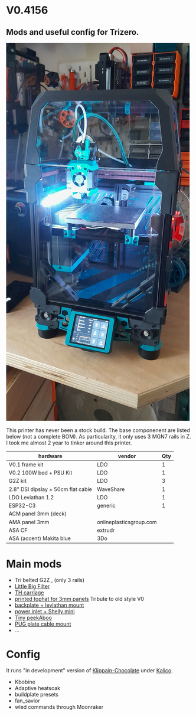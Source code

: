 # V0.4156

## Mods and useful config for Trizero.

![V0.4156](./images/20250803_175613.jpg)

This printer has never been a stock build. The base componenent are listed below (not a complete BOM).
As particularity, it only uses 3 MGN7 rails in Z.
I took me almost 2 year to tinker around this printer.

| hardware                           | vendor                  | Qty |
|------------------------------------|-------------------------|-----|
| V0.1 frame kit                     | LDO                     | 1   |
| V0.2 100W bed + PSU Kit            | LDO                     | 1   |
| G2Z kit                            | LDO                     | 3   |
| 2.8" DSI dipslay + 50cm flat cable | WaveShare               | 1   |
| LDO Leviathan 1.2                  | LDO                     | 1   |
| ESP32-C3                           | generic                 | 1   |
| ACM panel 3mm (deck)               |                         |     |
| AMA panel 3mm                      | onlineplasticsgroup.com |     |
| ASA CF                             | extrudr                 |     |
| ASA (accent) Makita blue           | 3Do                     |     |

# Main mods
- Tri belted G2Z , (only 3 rails)
- [Little Big Filter](./mods/little_big_filter/)
- [TH carriage](./mods/YA_MGN9C_carriage/)
- [printed tophat for 3mm panels](./mods/printed_tophat) Tribute to old style V0
- [backplate + leviathan mount](./mods/trizero_backplate/README.md)
- [power inlet + Shelly mini](./mods/power_inlet/README.md)
- [Tiny peekAboo]()
- [PUG plate cable mount]()
- ...

# Config

It runs "in development" version of [Klippain-Chocolate](https://github.com/elpopo-eng/klippain-chocolate/tree/develop) under [Kalico](https://docs.kalico.gg/).

- Kbobine
- Adaptive heatsoak
- buildplate presets
- fan_savior
- wled commands through Moonraker
